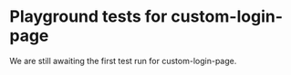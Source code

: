 # Playground tests for custom-login-page
We are still awaiting the first test run for custom-login-page.
